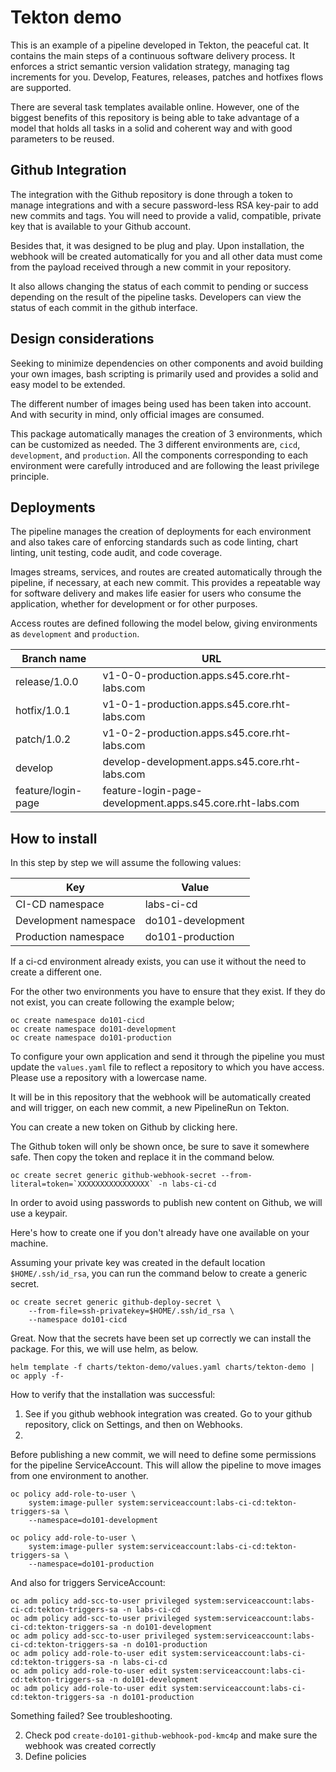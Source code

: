 # Tekton demo

This is an example of a pipeline developed in Tekton, the peaceful cat. It contains the main steps of a continuous software delivery process. It enforces a strict semantic version validation strategy, managing tag increments for you. Develop, Features, releases, patches and hotfixes flows are supported.

There are several task templates available online. However, one of the biggest benefits of this repository is being able to take advantage of a model that holds all tasks in a solid and coherent way and with good parameters to be reused.

## Github Integration

The integration with the Github repository is done through a token to manage integrations and with a secure password-less RSA key-pair to add new commits and tags. You will need to provide a valid, compatible, private key that is available to your Github account.

Besides that, it was designed to be plug and play. Upon installation, the webhook will be created automatically for you and all other data must come from the payload received through a new commit in your repository.

It also allows changing the status of each commit to pending or success depending on the result of the pipeline tasks. Developers can view the status of each commit in the github interface.

## Design considerations

Seeking to minimize dependencies on other components and avoid building your own images, bash scripting is primarily used and provides a solid and easy model to be extended.

The different number of images being used has been taken into account. And with security in mind, only official images are consumed.

This package automatically manages the creation of 3 environments, which can be customized as needed. The 3 different environments are, `cicd`, `development`, and `production`. All the components corresponding to each environment were carefully introduced and are following the least privilege principle.

## Deployments

The pipeline manages the creation of deployments for each environment and also takes care of enforcing standards such as code linting, chart linting, unit testing, code audit, and code coverage.

Images streams, services, and routes are created automatically through the pipeline, if necessary, at each new commit. This provides a repeatable way for software delivery and makes life easier for users who consume the application, whether for development or for other purposes.

Access routes are defined following the model below, giving environments as `development` and `production`.


| Branch name | URL |
| --- | --- |
| release/1.0.0 | v1-0-0-production.apps.s45.core.rht-labs.com |
| hotfix/1.0.1 | v1-0-1-production.apps.s45.core.rht-labs.com |
| patch/1.0.2 | v1-0-2-production.apps.s45.core.rht-labs.com |
| develop | develop-development.apps.s45.core.rht-labs.com |
| feature/login-page | feature-login-page-development.apps.s45.core.rht-labs.com |

## How to install

In this step by step we will assume the following values:

| Key | Value |
| --- | --- |
| CI-CD namespace | labs-ci-cd |
| Development namespace | do101-development |
| Production namespace | do101-production |

If a ci-cd environment already exists, you can use it without the need to create a different one.

For the other two environments you have to ensure that they exist. If they do not exist, you can create following the example below;

    oc create namespace do101-cicd
    oc create namespace do101-development
    oc create namespace do101-production

To configure your own application and send it through the pipeline you must update the `values.yaml` file to reflect a repository to which you have access. Please use a repository with a lowercase name.

It will be in this repository that the webhook will be automatically created and will trigger, on each new commit, a new PipelineRun on Tekton.

You can create a new token on Github by clicking here.

The Github token will only be shown once, be sure to save it somewhere safe. Then copy the token and replace it in the command below.

    oc create secret generic github-webhook-secret --from-literal=token=`XXXXXXXXXXXXXXXX` -n labs-ci-cd

In order to avoid using passwords to publish new content on Github, we will use a keypair.

Here's how to create one if you don't already have one available on your machine.

Assuming your private key was created in the default location `$HOME/.ssh/id_rsa`, you can run the command below to create a generic secret.

    oc create secret generic github-deploy-secret \
        --from-file=ssh-privatekey=$HOME/.ssh/id_rsa \
        --namespace do101-cicd

Great. Now that the secrets have been set up correctly we can install the package. For this, we will use helm, as below.

    helm template -f charts/tekton-demo/values.yaml charts/tekton-demo | oc apply -f-

How to verify that the installation was successful:

1. See if you github webhook integration was created. Go to your github repository, click on Settings, and then on Webhooks.
2. 

Before publishing a new commit, we will need to define some permissions for the pipeline ServiceAccount. This will allow the pipeline to move images from one environment to another.

```
oc policy add-role-to-user \
    system:image-puller system:serviceaccount:labs-ci-cd:tekton-triggers-sa \
    --namespace=do101-development
```

```
oc policy add-role-to-user \
    system:image-puller system:serviceaccount:labs-ci-cd:tekton-triggers-sa \
    --namespace=do101-production
```

And also for triggers ServiceAccount:

    oc adm policy add-scc-to-user privileged system:serviceaccount:labs-ci-cd:tekton-triggers-sa -n labs-ci-cd
    oc adm policy add-scc-to-user privileged system:serviceaccount:labs-ci-cd:tekton-triggers-sa -n do101-development
    oc adm policy add-scc-to-user privileged system:serviceaccount:labs-ci-cd:tekton-triggers-sa -n do101-production
    oc adm policy add-role-to-user edit system:serviceaccount:labs-ci-cd:tekton-triggers-sa -n labs-ci-cd
    oc adm policy add-role-to-user edit system:serviceaccount:labs-ci-cd:tekton-triggers-sa -n do101-development
    oc adm policy add-role-to-user edit system:serviceaccount:labs-ci-cd:tekton-triggers-sa -n do101-production

Something failed? See troubleshooting.

2. Check pod `create-do101-github-webhook-pod-kmc4p` and make sure the webhook was created correctly
2. Define policies
<!-- 

### Deploying to development environment

1. Create a new branch called `develop` and push to the repo to trigger a new build

    git checkout -b develop
    git push origin develop

2. Create a new branch called `feature/awesome-feature` and push to the repo to trigger a new independent build

    git checkout -b feature/awesome-feature
    git push origin feature/awesome-feature

### Deploying to production environment

1. From the latest `develop` branch, create a new branch called `release/1.0.0`

    git checkout -b release/1.0.0
    git push origin release/1.0.0

2. Patching and hotfixes folllows the same structure

    git checkout -b hotfix/1.0.1
    git push origin hotfix/1.0.1

    git checkout -b patch/1.0.2
    git push origin patch/1.0.2 -->